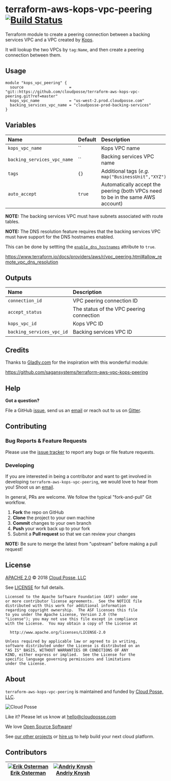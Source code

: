 # terraform-aws-kops-vpc-peering [![Build Status](https://travis-ci.org/cloudposse/terraform-aws-kops-vpc-peering.svg?branch=master)](https://travis-ci.org/cloudposse/terraform-aws-kops-vpc-peering)

Terraform module to create a peering connection between a backing services VPC and a VPC created by [Kops](https://github.com/kubernetes/kops).

It will lookup the two VPCs by `tag:Name`, and then create a peering connection between them.


## Usage

```hcl
module "kops_vpc_peering" {
  source                    = "git::https://github.com/cloudposse/terraform-aws-kops-vpc-peering.git?ref=master"
  kops_vpc_name             = "us-west-2.prod.cloudposse.com"
  backing_services_vpc_name = "cloudposse-prod-backing-services"
}
```


## Variables

|  Name                         |  Default  |  Description                                                                     | Required |
|:------------------------------|:----------|:---------------------------------------------------------------------------------|:--------:|
| `kops_vpc_name`               | ``        | Kops VPC name                                                                    | Yes      |
| `backing_services_vpc_name`   | ``        | Backing services VPC name                                                        | Yes      |
| `tags`                        | `{}`      | Additional tags  (_e.g._ `map("BusinessUnit","XYZ")`                             | No       |
| `auto_accept`                 | `true`    | Automatically accept the peering (both VPCs need to be in the same AWS account)  | No       |


__NOTE:__ The backing services VPC must have subnets associated with route tables.

__NOTE:__ The DNS resolution feature requires that the backing services VPC must have support for the DNS hostnames enabled.

This can be done by settting the [`enable_dns_hostnames`](https://www.terraform.io/docs/providers/aws/r/vpc.html#enable_dns_hostnames) attribute to `true`.

https://www.terraform.io/docs/providers/aws/r/vpc_peering.html#allow_remote_vpc_dns_resolution


## Outputs

| Name                            | Description                                |
|:--------------------------------|:-------------------------------------------|
| `connection_id`                 | VPC peering connection ID                  |
| `accept_status`                 | The status of the VPC peering connection   |
| `kops_vpc_id`                   | Kops VPC ID                                |
| `backing_services_vpc_id`       | Backing services VPC ID                    |


## Credits

Thanks to [Gladly.com](https://www.gladly.com/) for the inspiration with this wonderful module:

https://github.com/sagansystems/terraform-aws-vpc-kops-peering


## Help

**Got a question?**

File a GitHub [issue](https://github.com/cloudposse/terraform-aws-kops-vpc-peering/issues), send us an [email](mailto:hello@cloudposse.com) or reach out to us on [Gitter](https://gitter.im/cloudposse/).


## Contributing

### Bug Reports & Feature Requests

Please use the [issue tracker](https://github.com/cloudposse/terraform-aws-kops-vpc-peering/issues) to report any bugs or file feature requests.

### Developing

If you are interested in being a contributor and want to get involved in developing `terraform-aws-kops-vpc-peering`, we would love to hear from you! Shoot us an [email](mailto:hello@cloudposse.com).

In general, PRs are welcome. We follow the typical "fork-and-pull" Git workflow.

 1. **Fork** the repo on GitHub
 2. **Clone** the project to your own machine
 3. **Commit** changes to your own branch
 4. **Push** your work back up to your fork
 5. Submit a **Pull request** so that we can review your changes

**NOTE:** Be sure to merge the latest from "upstream" before making a pull request!


## License

[APACHE 2.0](LICENSE) © 2018 [Cloud Posse, LLC](https://cloudposse.com)

See [LICENSE](LICENSE) for full details.

    Licensed to the Apache Software Foundation (ASF) under one
    or more contributor license agreements.  See the NOTICE file
    distributed with this work for additional information
    regarding copyright ownership.  The ASF licenses this file
    to you under the Apache License, Version 2.0 (the
    "License"); you may not use this file except in compliance
    with the License.  You may obtain a copy of the License at

      http://www.apache.org/licenses/LICENSE-2.0

    Unless required by applicable law or agreed to in writing,
    software distributed under the License is distributed on an
    "AS IS" BASIS, WITHOUT WARRANTIES OR CONDITIONS OF ANY
    KIND, either express or implied.  See the License for the
    specific language governing permissions and limitations
    under the License.


## About

`terraform-aws-kops-vpc-peering` is maintained and funded by [Cloud Posse, LLC][website].

![Cloud Posse](https://cloudposse.com/logo-300x69.png)


Like it? Please let us know at <hello@cloudposse.com>

We love [Open Source Software](https://github.com/cloudposse/)!

See [our other projects][community]
or [hire us][hire] to help build your next cloud platform.

  [website]: https://cloudposse.com/
  [community]: https://github.com/cloudposse/
  [hire]: https://cloudposse.com/contact/


## Contributors

| [![Erik Osterman][erik_img]][erik_web]<br/>[Erik Osterman][erik_web] | [![Andriy Knysh][andriy_img]][andriy_web]<br/>[Andriy Knysh][andriy_web] |
|-------------------------------------------------------|------------------------------------------------------------------|

  [erik_img]: http://s.gravatar.com/avatar/88c480d4f73b813904e00a5695a454cb?s=144
  [erik_web]: https://github.com/osterman/
  [andriy_img]: https://avatars0.githubusercontent.com/u/7356997?v=4&u=ed9ce1c9151d552d985bdf5546772e14ef7ab617&s=144
  [andriy_web]: https://github.com/aknysh/

